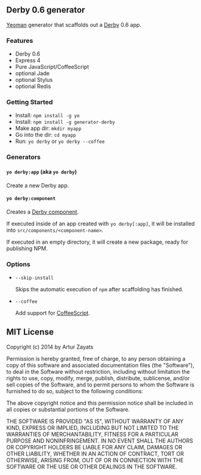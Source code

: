 ## Derby 0.6 generator 

[Yeoman](http://yeoman.io) generator that scaffolds out a [Derby](http://derbyjs.com) 0.6 app.

### Features

* Derby 0.6
* Express 4
* Pure JavaScript/CoffeeScript
* optional Jade
* optional Stylus
* optional Redis

### Getting Started

- Install: `npm install -g yo`
- Install: `npm install -g generator-derby`
- Make app dir: `mkdir myapp`
- Go into the dir: `cd myapp`
- Run: `yo derby` or `yo derby --coffee`

### Generators

#### `yo derby:app` (aka `yo derby`)
Create a new Derby app.

#### `yo derby:component`
Creates a [Derby component][].

If executed inside of an app created with `yo derby[:app]`, it will be
installed into `src/components/<component-name>`.

If executed in an empty directory, it will create a new package, ready for
publishing NPM.

### Options

* `--skip-install`

  Skips the automatic execution of `npm` after scaffolding has finished.

* `--coffee`

  Add support for [CoffeeScript](http://coffeescript.org/).
  
## MIT License
Copyright (c) 2014 by Artur Zayats

Permission is hereby granted, free of charge, to any person obtaining a copy
of this software and associated documentation files (the "Software"), to deal
in the Software without restriction, including without limitation the rights
to use, copy, modify, merge, publish, distribute, sublicense, and/or sell
copies of the Software, and to permit persons to whom the Software is
furnished to do so, subject to the following conditions:

The above copyright notice and this permission notice shall be included in
all copies or substantial portions of the Software.

THE SOFTWARE IS PROVIDED "AS IS", WITHOUT WARRANTY OF ANY KIND, EXPRESS OR
IMPLIED, INCLUDING BUT NOT LIMITED TO THE WARRANTIES OF MERCHANTABILITY,
FITNESS FOR A PARTICULAR PURPOSE AND NONINFRINGEMENT. IN NO EVENT SHALL THE
AUTHORS OR COPYRIGHT HOLDERS BE LIABLE FOR ANY CLAIM, DAMAGES OR OTHER
LIABILITY, WHETHER IN AN ACTION OF CONTRACT, TORT OR OTHERWISE, ARISING FROM,
OUT OF OR IN CONNECTION WITH THE SOFTWARE OR THE USE OR OTHER DEALINGS IN
THE SOFTWARE.

[Derby component]: https://github.com/codeparty/derby/blob/master/docs/guides/components.md
